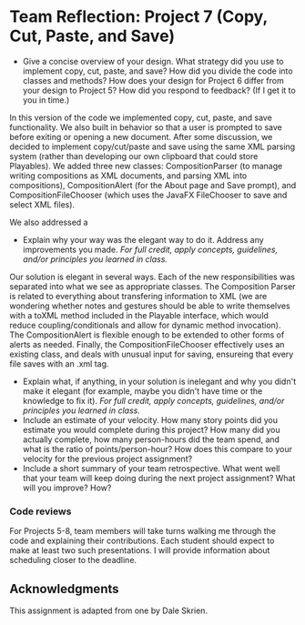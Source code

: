 Team Reflection: Project 7 (Copy, Cut, Paste, and Save)
=================================

*   Give a concise overview of your design. What strategy did you use to implement copy, cut, paste, and save? How did you divide the code into classes and methods? How does your design for Project 6 differ from your design to Project 5? How did you respond to feedback? (If I get it to you in time.)

In this version of the code we implemented copy, cut, paste, and save functionality. We also built in behavior so that a user is prompted to save before exiting or opening a new document. After some discussion, we decided to implement copy/cut/paste and save using the same XML parsing system (rather than developing our own clipboard that could store Playables). We added three new classes: CompositionParser (to manage writing compositions as XML documents, and parsing XML into compositions), CompositionAlert (for the About page and Save prompt), and CompositionFileChooser (which uses the JavaFX FileChooser to save and select XML files).  

We also addressed a 

*   Explain why your way was the elegant way to do it. Address any improvements you made. *For full credit, apply concepts, guidelines, and/or principles you learned in class.*

Our solution is elegant in several ways. Each of the new responsibilities was separated into what we see as appropriate classes. The Composition Parser is related to everything about transfering information to XML (we are wondering whether notes and gestures should be able to write themselves with a toXML method included in the Playable interface, which would reduce coupling/conditionals and allow for dynamic method invocation). The CompositionAlert is flexible enough to be extended to other forms of alerts as needed. Finally, the CompositionFileChooser effectively uses an existing class, and deals with unusual input for saving, ensureing that every file saves with an .xml tag. 

*   Explain what, if anything, in your solution is inelegant and why you didn't make it elegant (for example, maybe you didn't have time or the knowledge to fix it). *For full credit, apply concepts, guidelines, and/or principles you learned in class.*
*   Include an estimate of your velocity. How many story points did you estimate you would complete during this project? How many did you actually complete, how many person-hours did the team spend, and what is the ratio of points/person-hour? How does this compare to your velocity for the previous project assignment?
*   Include a short summary of your team retrospective. What went well that your team will keep doing during the next project assignment? What will you improve? How?

### Code reviews

For Projects 5-8, team members will take turns walking me through the code and explaining their contributions. Each student should expect to make at least two such presentations. I will provide information about scheduling closer to the deadline.

Acknowledgments
---------------

This assignment is adapted from one by Dale Skrien.




